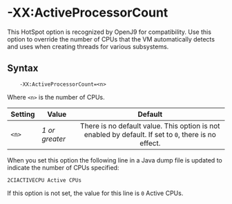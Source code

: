 <!--
* Copyright (c) 2017, 2020 IBM Corp. and others
*
* This program and the accompanying materials are made
* available under the terms of the Eclipse Public License 2.0
* which accompanies this distribution and is available at
* https://www.eclipse.org/legal/epl-2.0/ or the Apache
* License, Version 2.0 which accompanies this distribution and
* is available at https://www.apache.org/licenses/LICENSE-2.0.
*
* This Source Code may also be made available under the
* following Secondary Licenses when the conditions for such
* availability set forth in the Eclipse Public License, v. 2.0
* are satisfied: GNU General Public License, version 2 with
* the GNU Classpath Exception [1] and GNU General Public
* License, version 2 with the OpenJDK Assembly Exception [2].
*
* [1] https://www.gnu.org/software/classpath/license.html
* [2] http://openjdk.java.net/legal/assembly-exception.html
*
* SPDX-License-Identifier: EPL-2.0 OR Apache-2.0 OR GPL-2.0 WITH
* Classpath-exception-2.0 OR LicenseRef-GPL-2.0 WITH Assembly-exception
-->

# -XX:ActiveProcessorCount

This HotSpot option is recognized by OpenJ9 for compatibility. Use this option to override the number of CPUs that the VM automatically detects and uses when creating threads for various subsystems.

## Syntax

        -XX:ActiveProcessorCount=<n>

Where `<n>` is the number of CPUs.

| Setting | Value          | Default                                                                            |
|---------|----------------|:----------------------------------------------------------------------------------:|
| `<n>`   | *1 or greater* | There is no default value. This option is not enabled by default. If set to `0`, there is no effect.                  |

When you set this option the following line in a Java dump file is updated to indicate the number of CPUs specified:

```
2CIACTIVECPU Active CPUs
```

If this option is not set, the value for this line is `0` Active CPUs.

<!-- ==== END OF TOPIC ==== xxallowvmshutdown.md ==== -->
